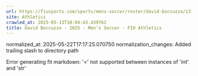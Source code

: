 ```yaml
---
url: https://fiusports.com/sports/mens-soccer/roster/david-boccuzzo/13166/
site: Athletics
crawled_at: 2025-05-13T10:04:43.439762
title: David Boccuzzo - 2025 - Men's Soccer - FIU Athletics
---
```

normalized_at: 2025-05-22T17:17:25.070750
normalization_changes: Added trailing slash to directory path

Error generating fit markdown: '<' not supported between instances of 'int' and 'str'